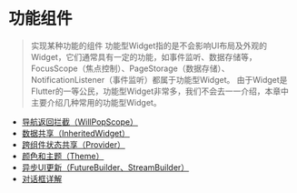 # 功能组件

> 实现某种功能的组件
> 功能型Widget指的是不会影响UI布局及外观的Widget，它们通常具有一定的功能，如事件监听、数据存储等，
> FocusScope（焦点控制）、PageStorage（数据存储）、NotificationListener（事件监听）都属于功能型Widget。
> 由于Widget是Flutter的一等公民，功能型Widget非常多，我们不会去一一介绍，本章中主要介绍几种常用的功能型Widget。

- [导航返回拦截（WillPopScope）](https://book.flutterchina.club/chapter7/willpopscope.html)
- [数据共享（InheritedWidget）](https://book.flutterchina.club/chapter7/inherited_widget.html)
- [ 跨组件状态共享（Provider）](https://book.flutterchina.club/chapter7/provider.html)
- [颜色和主题（Theme）](https://book.flutterchina.club/chapter7/theme.html)
- [异步UI更新（FutureBuilder、StreamBuilder）](https://book.flutterchina.club/chapter7/futurebuilder_and_streambuilder.html)
- [对话框详解](https://book.flutterchina.club/chapter7/dailog.html)


